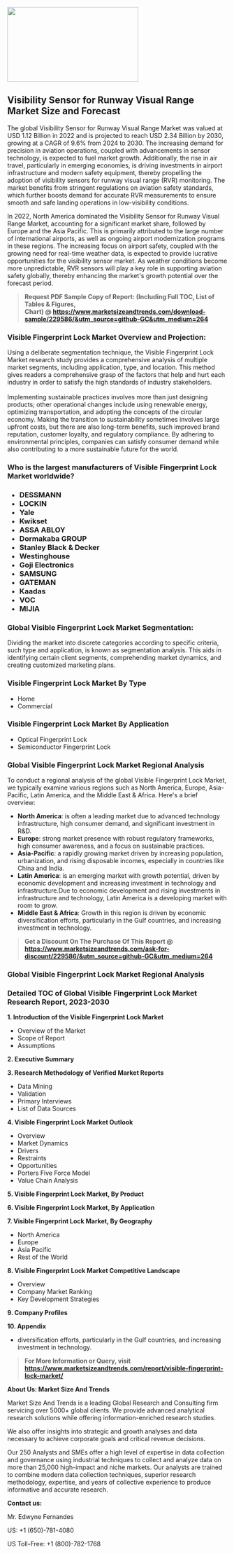 <p><img class="alignnone size-medium wp-image-20088" src="https://ffe5etoiles.com/wp-content/uploads/2024/12/MST1-300x171.png" alt="" width="300" height="171" /></p><h2>Visibility Sensor for Runway Visual Range Market Size and Forecast</h2><p>The global Visibility Sensor for Runway Visual Range Market was valued at USD 1.12 Billion in 2022 and is projected to reach USD 2.34 Billion by 2030, growing at a CAGR of 9.6% from 2024 to 2030. The increasing demand for precision in aviation operations, coupled with advancements in sensor technology, is expected to fuel market growth. Additionally, the rise in air travel, particularly in emerging economies, is driving investments in airport infrastructure and modern safety equipment, thereby propelling the adoption of visibility sensors for runway visual range (RVR) monitoring. The market benefits from stringent regulations on aviation safety standards, which further boosts demand for accurate RVR measurements to ensure smooth and safe landing operations in low-visibility conditions.</p><p>In 2022, North America dominated the Visibility Sensor for Runway Visual Range Market, accounting for a significant market share, followed by Europe and the Asia Pacific. This is primarily attributed to the large number of international airports, as well as ongoing airport modernization programs in these regions. The increasing focus on airport safety, coupled with the growing need for real-time weather data, is expected to provide lucrative opportunities for the visibility sensor market. As weather conditions become more unpredictable, RVR sensors will play a key role in supporting aviation safety globally, thereby enhancing the market's growth potential over the forecast period.</p></p><blockquote id="" class=""><strong>Request PDF Sample Copy of Report: (Including Full TOC, List of Tables &amp; Figures, Chart)&nbsp;@&nbsp;<strong><a href="https://www.marketsizeandtrends.com/download-sample/229586/&utm_source=github-GC&utm_medium=264" target="_blank">https://www.marketsizeandtrends.com/download-sample/229586/&utm_source=github-GC&utm_medium=264</a></strong></strong></blockquote><h3 id="" class="">Visible Fingerprint Lock Market&nbsp;Overview and Projection:</h3><p id="" class="">Using a deliberate segmentation technique, the Visible Fingerprint Lock Market research study provides a comprehensive analysis of multiple market segments, including application, type, and location. This method gives readers a comprehensive grasp of the factors that help and hurt each industry in order to satisfy the high standards of industry stakeholders. <br /> <br />Implementing sustainable practices involves more than just designing products; other operational changes include using renewable energy, optimizing transportation, and adopting the concepts of the circular economy. Making the transition to sustainability sometimes involves large upfront costs, but there are also long-term benefits, such improved brand reputation, customer loyalty, and regulatory compliance. By adhering to environmental principles, companies can satisfy consumer demand while also contributing to a more sustainable future for the world.</p><h3 id="" class="">Who is the largest manufacturers of&nbsp;Visible Fingerprint Lock Market worldwide?</h3><h3 class=""><p><ul><li>DESSMANN </li><li> LOCKIN </li><li> Yale </li><li> Kwikset </li><li> ASSA ABLOY </li><li> Dormakaba GROUP </li><li> Stanley Black & Decker </li><li> Westinghouse </li><li> Goji Electronics </li><li> SAMSUNG </li><li> GATEMAN </li><li> Kaadas </li><li> VOC </li><li> MIJIA</li></ul></p></h3><h3 id="" class="">Global&nbsp;Visible Fingerprint Lock Market Segmentation:</h3><p id="" class="">Dividing the market into discrete categories according to specific criteria, such type and application, is known as segmentation analysis. This aids in identifying certain client segments, comprehending market dynamics, and creating customized marketing plans.</p><h3 id="" class="">Visible Fingerprint Lock Market&nbsp;By Type</h3><p><p><ul><li>Home</li><li> Commercial</p></li></ul></p></p><h3 id="" class="">Visible Fingerprint Lock Market&nbsp;By Application</h3><p class=""><p><ul><li>Optical Fingerprint Lock</li><li> Semiconductor Fingerprint Lock</li></ul></p></p><h3 id="" class="">Global Visible Fingerprint Lock Market Regional Analysis</h3><p id="" class="">To conduct a regional analysis of the global Visible Fingerprint Lock Market, we typically examine various regions such as North America, Europe, Asia-Pacific, Latin America, and the Middle East &amp; Africa. Here's a brief overview:</p><ul><li><strong>North America</strong>: is often a leading market due to advanced technology infrastructure, high consumer demand, and significant investment in R&amp;D.</li><li><strong>Europe</strong>: strong market presence with robust regulatory frameworks, high consumer awareness, and a focus on sustainable practices.</li><li><strong>Asia-Pacific</strong>: a rapidly growing market driven by increasing population, urbanization, and rising disposable incomes, especially in countries like China and India.</li><li><strong>Latin America</strong>: is an emerging market with growth potential, driven by economic development and increasing investment in technology and infrastructure.Due to economic development and rising investments in infrastructure and technology, Latin America is a developing market with room to grow.</li><li><strong>Middle East &amp; Africa</strong>: Growth in this region is driven by economic diversification efforts, particularly in the Gulf countries, and increasing investment in technology.</li></ul><blockquote id="" class=""><strong>Get a Discount On The Purchase Of This Report @ <strong><a href="https://www.marketsizeandtrends.com/ask-for-discount/229586/&utm_source=github-GC&utm_medium=264" target="_blank">https://www.marketsizeandtrends.com/ask-for-discount/229586/&utm_source=github-GC&utm_medium=264</a></strong></strong></blockquote><h3 id="" class="">Global Visible Fingerprint Lock Market Regional Analysis</h3><h3 id="" class="">Detailed TOC of Global Visible Fingerprint Lock Market Research Report, 2023-2030</h3><p id="" class=""><strong>1. Introduction of the Visible Fingerprint Lock Market</strong></p><ul><li>Overview of the Market</li><li>Scope of Report</li><li>Assumptions</li></ul><p id="" class=""><strong>2. Executive Summary</strong></p><p id="" class=""><strong>3. Research Methodology of Verified Market Reports</strong></p><ul><li>Data Mining</li><li>Validation</li><li>Primary Interviews</li><li>List of Data Sources</li></ul><p id="" class=""><strong>4. Visible Fingerprint Lock Market Outlook</strong></p><ul><li>Overview</li><li>Market Dynamics</li><li>Drivers</li><li>Restraints</li><li>Opportunities</li><li>Porters Five Force Model</li><li>Value Chain Analysis</li></ul><p id="" class=""><strong>5. Visible Fingerprint Lock Market, By Product</strong></p><p id="" class=""><strong>6. Visible Fingerprint Lock Market, By Application</strong></p><p id="" class=""><strong>7. Visible Fingerprint Lock Market, By Geography</strong></p><ul><li>North America</li><li>Europe</li><li>Asia Pacific</li><li>Rest of the World</li></ul><p id="" class=""><strong>8. Visible Fingerprint Lock Market Competitive Landscape</strong></p><ul><li>Overview</li><li>Company Market Ranking</li><li>Key Development Strategies</li></ul><p id="" class=""><strong>9. Company Profiles</strong></p><p id="" class=""><strong>10. Appendix</strong></p><ul><li>diversification efforts, particularly in the Gulf countries, and increasing investment in technology.</li></ul><blockquote id="" class=""><strong>For More Information or Query, visit <strong><strong><a href="https://www.marketsizeandtrends.com/report/visible-fingerprint-lock-market/" target="_blank">https://www.marketsizeandtrends.com/report/visible-fingerprint-lock-market/</a></strong></strong></strong></blockquote><p id="" class=""><strong>About Us: Market Size And Trends</strong></p><p id="" class="">Market Size And Trends is a leading Global Research and Consulting firm servicing over 5000+ global clients. We provide advanced analytical research solutions while offering information-enriched research studies.</p><p id="" class="">We also offer insights into strategic and growth analyses and data necessary to achieve corporate goals and critical revenue decisions.</p><p id="" class="">Our 250 Analysts and SMEs offer a high level of expertise in data collection and governance using industrial techniques to collect and analyze data on more than 25,000 high-impact and niche markets. Our analysts are trained to combine modern data collection techniques, superior research methodology, expertise, and years of collective experience to produce informative and accurate research.</p><p id="" class=""><strong>Contact us:</strong></p><p id="" class="">Mr. Edwyne Fernandes</p><p id="" class="">US: +1 (650)-781-4080</p><p id="" class="">US Toll-Free: +1 (800)-782-1768</p>

